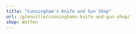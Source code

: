 ```yaml
---
title: "Cunningham's Knife and Gun Shop"
url: /glenville/cunninghams-knife-and-gun-shop/
shop: Waffen
---
```

